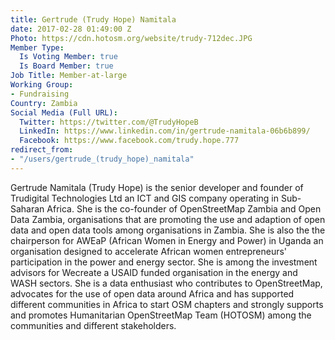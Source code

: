 ```yaml
---
title: Gertrude (Trudy Hope) Namitala
date: 2017-02-28 01:49:00 Z
Photo: https://cdn.hotosm.org/website/trudy-712dec.JPG
Member Type:
  Is Voting Member: true
  Is Board Member: true
Job Title: Member-at-large
Working Group:
- Fundraising
Country: Zambia
Social Media (Full URL):
  Twitter: https://twitter.com/@TrudyHopeB
  LinkedIn: https://www.linkedin.com/in/gertrude-namitala-06b6b899/
  Facebook: https://www.facebook.com/trudy.hope.777
redirect_from:
- "/users/gertrude_(trudy_hope)_namitala"
---
```


Gertrude Namitala (Trudy Hope) is the senior developer and founder of Trudigital Technologies Ltd an ICT and GIS company operating in Sub-Saharan Africa. She is the co-founder of OpenStreetMap Zambia and Open Data Zambia,  organisations that are promoting the use and adaption of open data and open data tools among organisations in Zambia. She is also the the chairperson for AWEaP (African Women in Energy and Power) in Uganda an organisation designed to accelerate African women entrepreneurs' participation in the power and energy sector.  She is among the investment advisors for Wecreate a USAID funded organisation in the energy and WASH sectors. She is a data enthusiast who contributes to OpenStreetMap, advocates for the use of open data around Africa and has supported different communities in Africa to start OSM chapters and strongly supports and promotes Humanitarian OpenStreetMap Team (HOTOSM) among the communities and different stakeholders.
